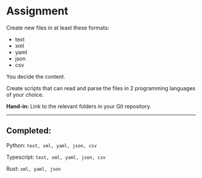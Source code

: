 # Assignment

Create new files in at least these formats:
* text
* xml
* yaml
* json
* csv

You decide the content.

Create scripts that can read and parse the files in 2 programming languages of your choice.

**Hand-in:** Link to the relevant folders in your Git repository. 

---

## Completed:

Python: `text, xml, yaml, json, csv`

Typescript: `text, xml, yaml, json, csv`

Rust: `xml, yaml, json`
